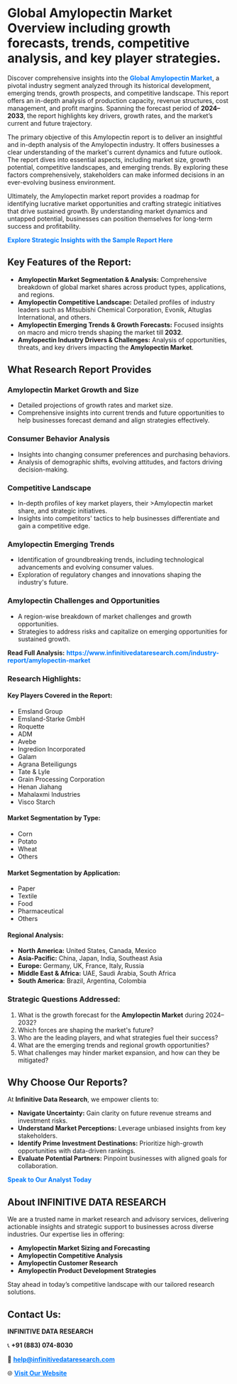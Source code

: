 <h1>Global Amylopectin Market Overview including growth forecasts, trends, competitive analysis, and key player strategies.</h1>
<p>
Discover comprehensive insights into the 
<a href="https://www.infinitivedataresearch.com/industry-report/amylopectin-market" rel="dofollow" style="color: #007BFF; text-decoration: none;"><strong>Global Amylopectin Market</strong></a>, a pivotal industry segment analyzed through its historical development, emerging trends, growth prospects, and competitive landscape. This report offers an in-depth analysis of production capacity, revenue structures, cost management, and profit margins. Spanning the forecast period of <strong>2024–2033</strong>, the report highlights key drivers, growth rates, and the market’s current and future trajectory.
</p>
<p>
The primary objective of this Amylopectin report is to deliver an insightful and in-depth analysis of the Amylopectin industry. It offers businesses a clear understanding of the market's current dynamics and future outlook. The report dives into essential aspects, including market size, growth potential, competitive landscapes, and emerging trends. By exploring these factors comprehensively, stakeholders can make informed decisions in an ever-evolving business environment.
</p>
<p>
Ultimately, the Amylopectin market report provides a roadmap for identifying lucrative market opportunities and crafting strategic initiatives that drive sustained growth. By understanding market dynamics and untapped potential, businesses can position themselves for long-term success and profitability.
</p>
<p>
<a href="https://www.infinitivedataresearch.com/request-sample/reportId=105904" style="color: #007BFF; text-decoration: none;"><strong>Explore Strategic Insights with the Sample Report Here</strong></a>
</p>

<h2>Key Features of the Report:</h2>
<ul>
<li><strong>Amylopectin Market Segmentation & Analysis:</strong> Comprehensive breakdown of global market shares across product types, applications, and regions.</li>
<li><strong>Amylopectin Competitive Landscape:</strong> Detailed profiles of industry leaders such as Mitsubishi Chemical Corporation, Evonik, Altuglas International, and others.</li>
<li><strong>Amylopectin Emerging Trends & Growth Forecasts:</strong> Focused insights on macro and micro trends shaping the market till <strong>2032</strong>.</li>
<li><strong>Amylopectin Industry Drivers & Challenges:</strong> Analysis of opportunities, threats, and key drivers impacting the <strong>Amylopectin Market</strong>.</li>
</ul>

<h2>What Research Report Provides</h2>
<h3>Amylopectin Market Growth and Size</h3>
<ul>
<li>Detailed projections of growth rates and market size.</li>
<li>Comprehensive insights into current trends and future opportunities to help businesses forecast demand and align strategies effectively.</li>
</ul>

<h3>Consumer Behavior Analysis</h3>
<ul>
<li>Insights into changing consumer preferences and purchasing behaviors.</li>
<li>Analysis of demographic shifts, evolving attitudes, and factors driving decision-making.</li>
</ul>

<h3>Competitive Landscape</h3>
<ul>
<li>In-depth profiles of key market players, their >Amylopectin market share, and strategic initiatives.</li>
<li>Insights into competitors' tactics to help businesses differentiate and gain a competitive edge.</li>
</ul>

<h3>Amylopectin Emerging Trends</h3>
<ul>
<li>Identification of groundbreaking trends, including technological advancements and evolving consumer values.</li>
<li>Exploration of regulatory changes and innovations shaping the industry's future.</li>
</ul>

<h3>Amylopectin Challenges and Opportunities</h3>
<ul>
<li>A region-wise breakdown of market challenges and growth opportunities.</li>
<li>Strategies to address risks and capitalize on emerging opportunities for sustained growth.</li>
</ul>
<p><strong>Read Full Analysis:</strong> <a href="https://www.infinitivedataresearch.com/industry-report/amylopectin-market" rel="dofollow" style="color: #007BFF; text-decoration: none;"><strong>https://www.infinitivedataresearch.com/industry-report/amylopectin-market</strong></a></p>
<h3>Research Highlights:</h3>
<h4>Key Players Covered in the Report:</h4>
<ul><li>Emsland Group</li><li>Emsland-Starke GmbH</li><li>Roquette</li><li>ADM</li><li>Avebe</li><li>Ingredion Incorporated</li><li>Galam</li><li>Agrana Beteiligungs</li><li>Tate &amp; Lyle</li><li>Grain Processing Corporation</li><li>Henan Jiahang</li><li>Mahalaxmi Industries</li><li>Visco Starch</li></ul>
<h4>Market Segmentation by Type:</h4>
<ul><li>Corn</li><li>Potato</li><li>Wheat</li><li>Others</li></ul>
<h4>Market Segmentation by Application:</h4>
<ul><li>Paper</li><li>Textile</li><li>Food</li><li>Pharmaceutical</li><li>Others</li></ul>

<h4>Regional Analysis:</h4>
<ul>
<li><strong>North America:</strong> United States, Canada, Mexico</li>
<li><strong>Asia-Pacific:</strong> China, Japan, India, Southeast Asia</li>
<li><strong>Europe:</strong> Germany, UK, France, Italy, Russia</li>
<li><strong>Middle East & Africa:</strong> UAE, Saudi Arabia, South Africa</li>
<li><strong>South America:</strong> Brazil, Argentina, Colombia</li>
</ul>

<h3>Strategic Questions Addressed:</h3>
<ol>
<li>What is the growth forecast for the <strong>Amylopectin Market</strong> during 2024–2032?</li>
<li>Which forces are shaping the market's future?</li>
<li>Who are the leading players, and what strategies fuel their success?</li>
<li>What are the emerging trends and regional growth opportunities?</li>
<li>What challenges may hinder market expansion, and how can they be mitigated?</li>
</ol>

<h2>Why Choose Our Reports?</h2>
<p>At <strong>Infinitive Data Research</strong>, we empower clients to:</p>
<ul>
<li><strong>Navigate Uncertainty:</strong> Gain clarity on future revenue streams and investment risks.</li>
<li><strong>Understand Market Perceptions:</strong> Leverage unbiased insights from key stakeholders.</li>
<li><strong>Identify Prime Investment Destinations:</strong> Prioritize high-growth opportunities with data-driven rankings.</li>
<li><strong>Evaluate Potential Partners:</strong> Pinpoint businesses with aligned goals for collaboration.</li>
</ul>
<p><a href="https://www.infinitivedataresearch.com/industry-report/amylopectin-market" rel="dofollow" style="color: #007BFF; text-decoration: none;"><strong>Speak to Our Analyst Today</strong></a></p>

<h2>About INFINITIVE DATA RESEARCH</h2>
<p>We are a trusted name in market research and advisory services, delivering actionable insights and strategic support to businesses across diverse industries. Our expertise lies in offering:</p>
<ul>
<li><strong>Amylopectin Market Sizing and Forecasting</strong></li>
<li><strong>Amylopectin Competitive Analysis</strong></li>
<li><strong>Amylopectin Customer Research</strong></li>
<li><strong>Amylopectin Product Development Strategies</strong></li>
</ul>
<p>Stay ahead in today’s competitive landscape with our tailored research solutions.</p>

<h2>Contact Us:</h2>
<p><strong>INFINITIVE DATA RESEARCH</strong></p>
<p>📞 <strong>+91 (883) 074-8030</strong></p>
<p>📧 <strong><a href="mailto:help@infinitivedataresearch.com" style="color: #007BFF;">help@infinitivedataresearch.com</a></strong></p>
<p>🌐 <strong><a href="https://www.infinitivedataresearch.com" rel="dofollow" style="color: #007BFF;">Visit Our Website</a></strong></p>
